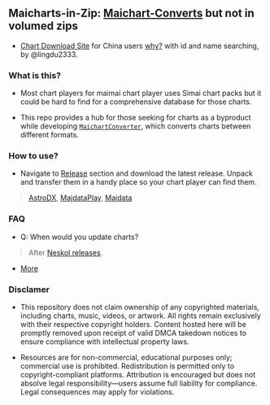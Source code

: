 ## Maicharts-in-Zip: [Maichart-Converts](https://github.com/Neskol/Maichart-Converts) but not in volumed zips

- [Chart Download Site](https://astrodx.milkbot.cn) for China users [why?](https://en.wikipedia.org/wiki/Great_Firewall) with id and name searching, by @lingdu2333.

### What is this?

- Most chart players for maimai chart player uses Simai chart packs but it could be hard to find for a comprehensive database for those charts.

- This repo provides a hub for those seeking for charts as a byproduct while developing [`MaichartConverter`](https://github.com/Neskol/MaichartConverter), which converts charts between different formats.

### How to use?

- Navigate to [Release](https://github.com/I21b/Maicharts-in-Zip/releases) section and download the latest release. Unpack and transfer them in a handy place so your chart player can find them.

> [AstroDX](https://github.com/2394425147/astrodx), [MajdataPlay](https://github.com/LingFeng-bbben/MajdataPlay), [Majdata](https://github.com/LingFeng-bbben/MajdataView)

### FAQ

- Q: When would you update charts?

> After [Neskol releases](https://github.com/Neskol/Maichart-Converts/releases).

- [More](https://github.com/Neskol/Maichart-Converts#faq)

### Disclamer

- This repository does not claim ownership of any copyrighted materials, including charts, music, videos, or artwork. All rights remain exclusively with their respective copyright holders. Content hosted here will be promptly removed upon receipt of valid DMCA takedown notices to ensure compliance with intellectual property laws.

- Resources are for non-commercial, educational purposes only; commercial use is prohibited. Redistribution is permitted only to copyright-compliant platforms. Attribution is encouraged but does not absolve legal responsibility—users assume full liability for compliance. Legal consequences may apply for violations.

